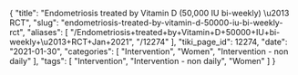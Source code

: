 {
    "title": "Endometriosis treated by Vitamin D (50,000 IU bi-weekly) \u2013 RCT",
    "slug": "endometriosis-treated-by-vitamin-d-50000-iu-bi-weekly-rct",
    "aliases": [
        "/Endometriosis+treated+by+Vitamin+D+50000+IU+bi-weekly+\u2013+RCT+Jan+2021",
        "/12274"
    ],
    "tiki_page_id": 12274,
    "date": "2021-01-30",
    "categories": [
        "Intervention",
        "Women",
        "Intervention - non daily"
    ],
    "tags": [
        "Intervention",
        "Intervention - non daily",
        "Women"
    ]
}